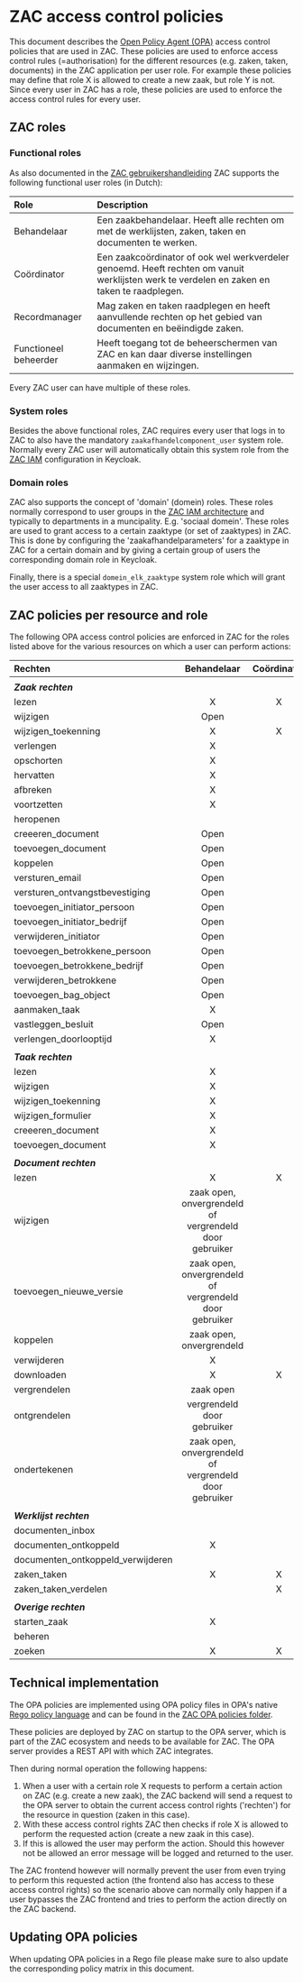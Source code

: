  # ZAC access control policies

This document describes the [Open Policy Agent (OPA)](https://www.openpolicyagent.org/) access control
policies that are used in ZAC.
These policies are used to enforce access control rules (=authorisation) for the different
resources (e.g. zaken, taken, documents) in the ZAC application per user role.
For example these policies may define that role X is allowed to create a new zaak, but role Y is not.
Since every user in ZAC has a role, these policies are used to enforce the access control rules for every user.

## ZAC roles

### Functional roles

As also documented in the [ZAC gebruikershandleiding](../manuals) ZAC supports the following functional user roles (in Dutch):

| Role                  | Description                                                                                                                                |
|:----------------------|:-------------------------------------------------------------------------------------------------------------------------------------------|
| Behandelaar           | Een zaakbehandelaar. Heeft alle rechten om met de werklijsten, zaken, taken en documenten te werken.                                       |
| Coördinator           | Een zaakcoördinator of ook wel werkverdeler genoemd. Heeft rechten om vanuit werklijsten werk te verdelen en zaken en taken te raadplegen. |
| Recordmanager         | Mag zaken en taken raadplegen en heeft aanvullende rechten op het gebied van documenten en beëindigde zaken.                               |
| Functioneel beheerder | Heeft toegang tot de beheerschermen van ZAC en kan daar diverse instellingen aanmaken en wijzingen.                                        |

Every ZAC user can have multiple of these roles.

### System roles

Besides the above functional roles, ZAC requires every user that logs in to ZAC to also have the mandatory
`zaakafhandelcomponent_user` system role.
Normally every ZAC user will automatically obtain this system role from the [ZAC IAM](iamArchitecture.md) configuration in
Keycloak.

### Domain roles

ZAC also supports the concept of 'domain' (domein) roles.
These roles normally correspond to user groups in the [ZAC IAM architecture](iamArchitecture.md) and typically to departments
in a muncipality. E.g. 'sociaal domein'.
These roles are used to grant access to a certain zaaktype (or set of zaaktypes) in ZAC.
This is done by configuring the 'zaakafhandelparameters' for a zaaktype in ZAC for a certain domain
and by giving a certain group of users the corresponding domain role in Keycloak.

Finally, there is a special `domein_elk_zaaktype` system role which will grant the user access to all zaaktypes in ZAC.

## ZAC policies per resource and role

The following OPA access control policies are enforced in ZAC for the roles listed above for the
various resources on which a user can perform actions:

| Rechten                           |                      Behandelaar                       | Coördinator | Recordmanager | beheerder |
|:----------------------------------|:------------------------------------------------------:|:-----------:|:-------------:|:---------:|
|                                   |                                                        |             |               |           |
| **_Zaak rechten_**                |                                                        |             |               |           |
| lezen                             |                           X                            |      X      |       X       |           |
| wijzigen                          |                          Open                          |             |       X       |           |
| wijzigen_toekenning               |                           X                            |      X      |       X       |           |
| verlengen                         |                           X                            |             |               |           |
| opschorten                        |                           X                            |             |               |           |
| hervatten                         |                           X                            |             |               |           |
| afbreken                          |                           X                            |             |       X       |           |
| voortzetten                       |                           X                            |             |       X       |           |
| heropenen                         |                                                        |             |       X       |           |
| creeeren_document                 |                          Open                          |             |       X       |           |
| toevoegen_document                |                          Open                          |             |       X       |           |
| koppelen                          |                          Open                          |             |       X       |           |
| versturen_email                   |                          Open                          |             |               |           |
| versturen_ontvangstbevestiging    |                          Open                          |             |               |           |
| toevoegen_initiator_persoon       |                          Open                          |             |               |           |
| toevoegen_initiator_bedrijf       |                          Open                          |             |               |           |
| verwijderen_initiator             |                          Open                          |             |               |           |
| toevoegen_betrokkene_persoon      |                          Open                          |             |               |           |
| toevoegen_betrokkene_bedrijf      |                          Open                          |             |               |           |
| verwijderen_betrokkene            |                          Open                          |             |               |           |
| toevoegen_bag_object              |                          Open                          |             |               |           |
| aanmaken_taak                     |                           X                            |             |               |           |
| vastleggen_besluit                |                          Open                          |             |               |           |
| verlengen_doorlooptijd            |                           X                            |             |       X       |           |
|                                   |                                                        |             |               |           |
| **_Taak rechten_**                |                                                        |             |               |           |
| lezen                             |                           X                            |             |       X       |           |
| wijzigen                          |                           X                            |             |       X       |           |
| wijzigen_toekenning               |                           X                            |             |               |           |
| wijzigen_formulier                |                           X                            |             |       X       |           |
| creeeren_document                 |                           X                            |             |       X       |           |
| toevoegen_document                |                           X                            |             |       X       |           |
|                                   |                                                        |             |               |           |
| **_Document rechten_**            |                                                        |             |               |           |
| lezen                             |                           X                            |      X      |       X       |           |
| wijzigen                          | zaak open, onvergrendeld of vergrendeld door gebruiker |             |       X       |           |
| toevoegen_nieuwe_versie           | zaak open, onvergrendeld of vergrendeld door gebruiker |             |       X       |           |
| koppelen                          |                zaak open, onvergrendeld                |             |       X       |           |
| verwijderen                       |                           X                            |             |       X       |           |
| downloaden                        |                           X                            |      X      |       X       |           |
| vergrendelen                      |                       zaak open                        |             |       X       |           |
| ontgrendelen                      |               vergrendeld door gebruiker               |             |       X       |           |
| ondertekenen                      | zaak open, onvergrendeld of vergrendeld door gebruiker |             |               |           |
|                                   |                                                        |             |               |           |
| **_Werklijst rechten_**           |                                                        |             |               |           |
| documenten_inbox                  |                                                        |             |       X       |           |
| documenten_ontkoppeld             |                           X                            |             |       X       |           |
| documenten_ontkoppeld_verwijderen |                                                        |             |       X       |           |
| zaken_taken                       |                           X                            |      X      |       X       |           |
| zaken_taken_verdelen              |                                                        |      X      |               |           |
|                                   |                                                        |             |               |           |
| **_Overige rechten_**             |                                                        |             |               |           |
| starten_zaak                      |                           X                            |             |               |           |
| beheren                           |                                                        |             |               |     X     |
| zoeken                            |                           X                            |      X      |       X       |           |

## Technical implementation

The OPA policies are implemented using OPA policy files in OPA's native
[Rego policy language](https://www.openpolicyagent.org/docs/latest/policy-language/) and can be found
in the [ZAC OPA policies folder](../../src/main/resources/policies).

These policies are deployed by ZAC on startup to the OPA server, which is part of the ZAC ecosystem
and needs to be available for ZAC. The OPA server provides a REST API with which ZAC integrates.

Then during normal operation the following happens:

1. When a user with a certain role X requests to perform a certain action
on ZAC (e.g. create a new zaak), the ZAC backend will send a request to the OPA server to obtain the current
access control rights ('rechten') for the resource in question (zaken in this case).
2. With these access control rights ZAC then checks if role X is allowed to perform the requested action
(create a new zaak in this case).
3. If this is allowed the user may perform the action.
Should this however not be allowed an error message will be logged and returned to the user.

The ZAC frontend however will normally prevent the user from even trying to perform this requested action
(the frontend also has access to these access control rights) so the scenario above can normally
only happen if a user bypasses the ZAC frontend and tries to perform the action directly on the ZAC backend.

## Updating OPA policies

When updating OPA policies in a Rego file please make sure to also update the corresponding policy
matrix in this document.

